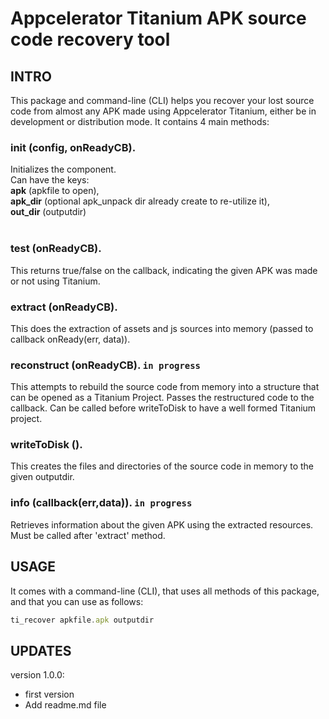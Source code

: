 Appcelerator Titanium APK source code recovery tool
==============================
## INTRO

This package and command-line (CLI) helps you recover your lost source code from almost any APK made using Appcelerator Titanium, either be in development or distribution mode. It contains 4 main methods:

### init (config, onReadyCB).  
Initializes the component.<br/>
Can have the keys:<br/>
**apk** (apkfile to open),<br/>
**apk_dir** (optional apk_unpack dir already create to re-utilize it),<br/>
**out_dir** (outputdir)<br/><br/>

### test (onReadyCB).  
This returns true/false on the callback, indicating the given APK was made or not using Titanium.  

### extract (onReadyCB).  
This does the extraction of assets and js sources into memory (passed to callback onReady(err, data)).  

### reconstruct (onReadyCB).  `in progress`
This attempts to rebuild the source code from memory into a structure that can be opened as a Titanium Project. Passes the restructured code to the callback. Can be called before writeToDisk to have a well formed Titanium project.  

### writeToDisk ().
This creates the files and directories of the source code in memory to the given outputdir.  

### info (callback(err,data)).  `in progress`
Retrieves information about the given APK using the extracted resources. Must be called after 'extract' method.  

## USAGE
It comes with a command-line (CLI), that uses all methods of this package, and that you can use as follows:  

```javascript
ti_recover apkfile.apk outputdir
```

## UPDATES

version 1.0.0: 
- first version
- Add readme.md file